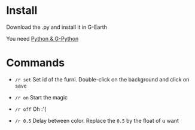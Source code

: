 # Install

Download the .py and install it in G-Earth

You need [Python & G-Python](https://youtu.be/AI5nkPDy2nU)

# Commands

- `/r set` Set id of the furni. Double-click on the background and click on save

- `/r on` Start the magic

- `/r off` Oh :'(

- `/r 0.5` Delay between color. Replace the `0.5` by the float of u want
